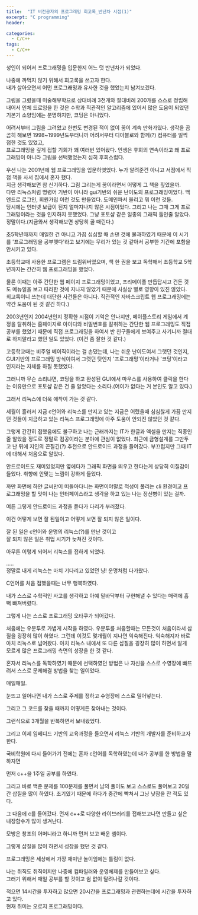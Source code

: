 ```yaml
---
title:  "IT 비전공자의 프로그래밍 회고록_반년차 시점(1)"
excerpt: "C programming"
header:

categories:
  - C/C++
tags:
  - C/C++
---
```


성인이 되어서 프로그래밍을 입문한지 어느 덧 반년차가 되었다.  
  
나중에 까먹지 않기 위해서 회고록을 쓰고자 한다.  
내가 살아오면서 어떤 프로그래밍과 유사한 것을 했었는지 남겨보겠다.  
  
그림을 그렸을때 미술해부학으로 상대비례 3천개와 절대비례 200개를 스스로 정립해내어서 인체 드로잉을 한 것은 수학과 직관적인 알고리즘에 있어서 많은 도움이 되었던 기본기 소양임에는 분명하지만, 코딩은 아니었다.  
  
  
어려서부터 그림을 그려왔고 한번도 변경된 적이 없이 꿈이 계속 만화가였다. 생각을 곰곰히 해보면 1998~1999년도부터니까 어려서부터 디아블로와 함께(?) 컴퓨터를 일찍 접한 것도 있었고,  
프로그래밍을 깊게 접할 기회가 꽤 여러번 있어왔다. 인생은 후회의 연속이라고 왜 프로그래밍이 아니라 그림을 선택했었는지 심히 후회스럽다.  
  
  
우선 나는 2001년에 웹 프로그래밍을 입문하엿었다. 누가 알려준건 아니고 서점에서 직접 책을 사서 집에서 혼자 했다.  
지금 생각해보면 참 신기하다. 그림 그리는게 꿈이라면서 어떻게 그 책을 짚었을까.  
다만 리눅스처럼 명령어 기반이 아니라 gui기반의 쉬운 난이도의 프로그래밍이었다. 백 엔드로 로그인, 회원가입 이런 것도 만들었다. 도메인파서 올리고 뭐 이런 것들.  
당시에는 인터넷 보급이 된지 얼마지나지 않은 시점이었다. 그리고 나는 그때 그게 프로그래밍이라는 것을 인지하지 못했었다. 그냥 포토샾 같은 일종의 그래픽 툴인줄 알았다. 정말이다.(지금와서 생각해보면 상당히 골 때린다.)  
  
  
초5학년때까지 매일한 건 아니고 가끔 심심할 때 손댄 것에 불과하였기 때문에 이 시기를 '프로그래밍을 공부햇다'라고 보기에는 무리가 있는 것 같아서 공부한 기간에 포함을 안시키고 있다.  
  
  
초등학교때 사용한 프로그램은 드림위버였으며, 책 한 권을 보고 독학해서 초등학교 5학년까지는 간간히 웹 프로그래밍을 했었다.  
  
물론 이때는 아주 간단한 웹 페이지 프로그래밍이었고, 프리메이플 만듭답시고 건든 것도 메뉴얼을 보고 따라한 것에 지나지 않았기 때문에 사실상 별로 영향이 있진 않았다. 회고록이니 쓰는데 대단한 사건들은 아니다.  직관적인 자바스크립트 웹 프로그래밍에는 약간 도움이 된 것 같긴 하다.)  
  
  
2003년인지 2004년인지 정확한 시점이 기억은 안나지만, 메이플스토리 게임에서 계정을 탈취하는 홈페이지로 아이디와 비밀번호를 갈취하는 간단한 웹 프로그래밍도 직접 공부를 했었기 때문에 직접 프로그래밍을 하여서 반 친구들에게 보여주고 사기니까 절대로 하지말라고 했던 일도 있었다. (이건 좀 잘한 것 같다.)  
  
  
고등학교때는 비주얼 베이직이라는 걸 손댔는데, 나는 쉬운 난이도여서 그랫던 것인지, GUI기반의 프로그래밍 방식이여서 그랫던 탓인지 '프로그래밍'이라거나 '코딩'이라고 인지라는 자체를 하질 못했었다.  

그러니까 무슨 소리냐면, 코딩을 하고 완성된 GUI에서 마우스를 사용하여 클릭을 한다는 이유만으로 포토샾 같은 건 줄 알았다는 소리다.(어이가 없다는 거 본인도 알고 있다.)  
  
그래서 리눅스에 더욱 애착이 가는 것 같다.  

세월이 흘러서 지금 c언어와 리눅스를 만지고 있는 지금은 어렸을때 심심찮게 가끔 만지던 것들이 지금하고 있는 리눅스 프로그래밍에 아주 도움이 안되진 않았던 것 같다.  
  
  
그렇게 간간히 접했음에도 불구하고 나는 근래까지는 IT가 한글과 엑셀을 만지는 직종인 줄 알았을 정도로 정말로 컴공이라는 분야에 관심이 없었다. 최근에 금형설계를 그만두고 난 뒤에 지인의 끈질긴(?) 추천으로 안드로이드 과정을 들어갔다. 부끄럽지만 그때 IT에 대해서 처음으로 알았다.  
  
안드로이드도 재미있었지만 옆에다가 그래픽 화면을 띄우고 한다는게 상당히 이질감이 들었다. 취향에 안맞는 느낌이 강하게 들었다.  
  
까만 화면에 하얀 글씨만이 떠돌아다니는 화면이야말로 적성이 풀리는 cli 환경이고 프로그래밍을 할 맛이 나는 인터페이스라고 생각을 하고 있는 나는 정신병이 있는 걸까.  


여튼 그렇게 안드로이드 과정을 듣다가 다리가 부러졌다.  
  
이건 어떻게 보면 잘 된일이고 어떻게 보면 잘 되지 않은 일이다.  
  
  
잘 된 일은 c언어와 운명의 리눅스(?)를 만난 것이고  
잘 되지 않은 일은 취업 시기가 늦쳐진 것이다.  
  
아무튼 이렇게 되어서 리눅스를 접하게 되었다.  
  
.....  
정말로 내게 리눅스는 마치 기다리고 있었던 냥! 운명처럼 다가왔다.  
  
C언어를 처음 접했을때는 너무 행복하였다.  
  
내가 스스로 수학적인 사고를 생각하고 아예 밑바닥부터 구현해낼 수 있다는 매력에 흠뻑 빠져버렸다.  
  
그렇게 나는 스스로 프로그래밍 오타쿠가 되어갔다.  
  
  
처음에는 우분투로 가볍게 시작을 하였다. 우분투를 처음할때는 모든것이 처음이라서 삽질을 굉장히 많이 하였다. 그런데 이것도 몇개월이 지나면 익숙해진다. 익숙해지자 바로 아치 리눅스로 넘어왔다. 아치 리눅스 내에서 또 다른 삽질을 굉장히 많이 하면서 알게 모르게 많은 프로그래밍 측면의 성장을 한 것 같다.  
  
  
혼자서 리눅스를 독학하였기 때문에 선택하였던 방법은 나 자신을 스스로 수영장에 빠뜨려서 스스로 문제해결 방법을 찾는 일이었다.  
  
  
매일매일.  
  
  
눈뜨고 일어나면 내가 스스로 주제를 정하고 수영장에 스스로 밀어넣는다.  
  

그리고 그 코드를 찾을 때까지 어떻게든 찾아내는 것이다.  

  
그런식으로 3개월을 반복하면서 보내왔었다.  
  
그리고 이제 임베디드 기반의 교육과정을 들으면서 리눅스 기반의 개발자를 준비하고자 한다.  
  
  
국비학원에 다시 들어가기 전에는 혼자 c언어를 독학하였는데 내가 공부를 한 방법을 말하자면  
  
  
먼저 c++을 1주일 공부를 하였다.  
  
그리고 바로 백준 문제를 100문제를 풀면서 남의 풀이도 보고 스스로도 풀어보고 20일간 삽질을 많이 하였다. 초기였기 때문에 하다가 중간에 빡쳐서 그냥 낮잠을 잔 적도 있다.  
  
  
그 다음에 c를 들어갔다. 먼저 c++로 다양한 라이브러리를 접해보고나면 만들고 싶은 내장함수가 많이 생겨난다.  
  
  
모방은 창조의 어머니라고 하니까 먼저 보고 배운 셈이다.  
  
  
그렇게 삽질을 많이 하면서 성장을 했던 것 같다.  
  
  
프로그래밍은 세상에서 가장 재미난 놀이임에는 틀림이 없다.  
  
나는 취직도 취직이지만 나중에 컴파일러와 운영체제를 만들어보고 싶다.  
그러기 위해서 매일 공부를 할 것이고 쉼 없이 달려나갈 것이다.  
  
  
적으면 14시간을 투자하고 많으면 20시간을 프로그래밍과 관련하는데에 시간을 투자하고 있다.  
현재 취미는 오로지 프로그래밍이다.  
  
  


